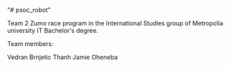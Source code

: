"# psoc_robot"

Team 2 Zumo race program in the International Studies group of Metropolia university IT Bachelor's degree.

Team members:

Vedran Brnjetic
Thanh
Jamie
Oheneba
